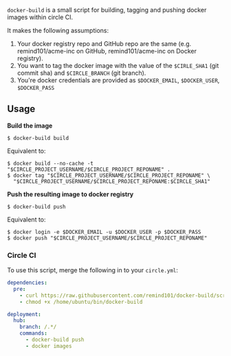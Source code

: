 `docker-build` is a small script for building, tagging and pushing docker images within circle CI.

It makes the following assumptions:

1. Your docker registry repo and GitHub repo are the same (e.g. remind101/acme-inc on GitHub, remind101/acme-inc on Docker registry).
2. You want to tag the docker image with the value of the `$CIRLE_SHA1` (git commit sha) and `$CIRCLE_BRANCH` (git branch).
3. You're docker credentials are provided as `$DOCKER_EMAIL`, `$DOCKER_USER`, `$DOCKER_PASS`

## Usage

**Build the image**

```console
$ docker-build build
```

Equivalent to:

```console
$ docker build --no-cache -t "$CIRCLE_PROJECT_USERNAME/$CIRCLE_PROJECT_REPONAME" .
$ docker tag "$CIRCLE_PROJECT_USERNAME/$CIRCLE_PROJECT_REPONAME" \
  "$CIRCLE_PROJECT_USERNAME/$CIRCLE_PROJECT_REPONAME:$CIRCLE_SHA1"
```

**Push the resulting image to docker registry**

```console
$ docker-build push
```

Equivalent to:

```console
$ docker login -e $DOCKER_EMAIL -u $DOCKER_USER -p $DOCKER_PASS
$ docker push "$CIRCLE_PROJECT_USERNAME/$CIRCLE_PROJECT_REPONAME"
```

### Circle CI

To use this script, merge the following in to your `circle.yml`:

```yml
dependencies:
  pre:
    - curl https://raw.githubusercontent.com/remind101/docker-build/script/docker-build > /home/ubuntu/bin/docker-build
    - chmod +x /home/ubuntu/bin/docker-build

deployment:
  hub: 
    branch: /.*/
    commands:
      - docker-build push
      - docker images
```
